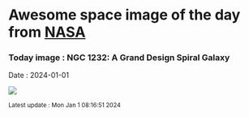 
# Awesome space image of the day from [NASA](https://api.nasa.gov/)

### Today image : NGC 1232: A Grand Design Spiral Galaxy
Date : 2024-01-01

![](https://apod.nasa.gov/apod/image/2401/ngc1232b_vlt_960.jpg)

<small>Latest update : Mon Jan  1 08:16:51 2024</small>
        